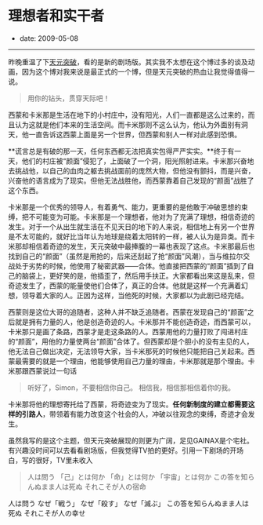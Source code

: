 # 理想者和实干者

- date: 2009-05-08

--------------------------


昨晚重温了下[天元突破](http://www.douban.com/subject/3584925/)，看的是新的剧场版。其实我不太想在这个博过多的谈及动画，因为这个博对我来说是最正式的一个博，但是天元突破的热血让我觉得值得一说。


> 用你的钻头，贯穿天际吧！


西蒙和卡米那是生活在地下的小村庄中，没有阳光，人们一直都是这么过来的，而且认为这就是他们本来的生活空间。而卡米那则不这么认为，他认为外面别有洞天，他一直告诉这西蒙上面是另一个世界，但西蒙和别人一样对此感到恐惧。

**谎言总是有破的那一天，任何东西都无法把真实包得严严实实。**终于有一天，他们的村庄被“颜面”侵犯了，上面破了一个洞，阳光照射进来。卡米那兴奋地去挑战他，以自己的血肉之躯去挑战面前的庞然大物，但他没有颤抖，而是兴奋，兴奋他的语言成为了现实。但他无法战胜他，而西蒙靠着自己发现的“颜面”战胜了这个东西。

卡米那是一个优秀的领导人，有着勇气、能力，更重要的是他敢于冲破思想的束缚，把不可能变为可能。卡米那是一个理想者，他对为了充满了理想，相信奇迹的发生。对于一个从出生就生活在不见天日的地下的人来说，相信地上有另一个世界是不太可能的，就好比当年认为地球是绕着太阳转的一样，被人认为是异类。而卡米那却相信着奇迹的发生，天元突破中最捧腹的一幕也表现了这点。卡米那最后也找到自己的“颜面”（虽然是用抢的，后来还刮起了抢“颜面”风潮），当与维拉尔交战处于劣势的时候，他使用了秘密武器——合体。他直接把西蒙的“颜面”插到了自己的脑袋上，更好笑的是，他插歪了，然后用手扶正。大家都看出来这是乱来，但奇迹发生了，西蒙的能量使他们合体了，真正的合体。他就是这样一个充满着幻想，领导着大家的人。正因为这样，当他死的时候，大家都以为此剧已经完结。

西蒙则是这位大哥的追随者，这种人并不缺乏追随者。西蒙在发现自己的“颜面”之后就是拥有力量的人，他是创造奇迹的人。卡米那并不能创造奇迹，而西蒙可以，卡米那只是画了条路，西蒙才是走这条路的人。西蒙用他的力量打败了闯进村庄的“颜面”，用他的力量使两台“颜面”合体了。但西蒙却是个胆小的没有主见的人，他无法自己做出决定，无法领导大家，当卡米那死的时候他只能把自己关起来。西蒙最需要的就是一个理由，他能够使用自己力量的理由，卡米那就是那个理由。卡米那跟西蒙说过一句话



> 听好了，Simon，不要相信你自己。 相信我，相信那相信着你的我。


卡米那将他的理想寄托给了西蒙，将奇迹变为了现实。**任何新制度的建立都需要这样的引路人**，带领着有能力改变这个社会的人，冲破以往观念的束缚，奇迹才会发生。

虽然我写的是这个主题，但天元突破展现的则更为广阔，足见GAINAX是个宅社。有兴趣没时间可以去看看剧场版，但我觉得TV拍的更好。引用一下剧场的开场白，写的很好，TV里未收入


> 人は問う
「己」とは何か
「命」とは何か
「宇宙」とは何か
この答を知らんぬまま人は死ぬ
それこそが人の宿命

人は問う
なぜ「戦う」
なぜ「殺す」
なぜ「滅ぶ」
この答を知らんぬまま人は死ぬ
それこそが人の幸せ

